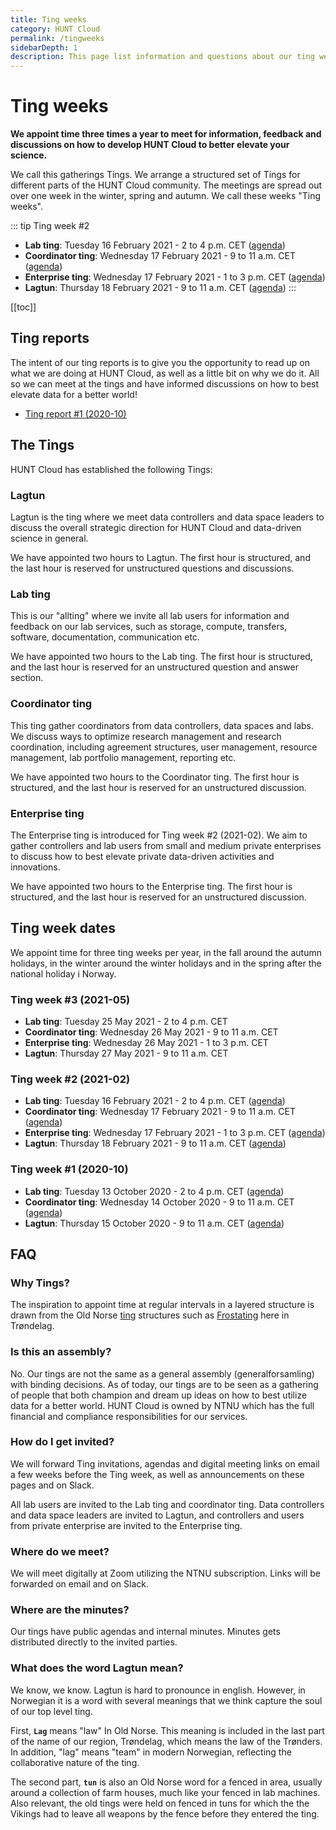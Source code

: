 ```yaml
---
title: Ting weeks
category: HUNT Cloud
permalink: /tingweeks
sidebarDepth: 1
description: This page list information and questions about our ting weeks.
---
```


# Ting weeks

**We appoint time three times a year to meet for information, feedback and discussions on how to develop HUNT Cloud to better elevate your science.**

We call this gatherings Tings. We arrange a structured set of Tings for different parts of the HUNT Cloud community. The meetings are spread out over one week in the winter, spring and autumn. We call these weeks "Ting weeks".


::: tip Ting week #2
- **Lab ting**: Tuesday 16 February 2021 -  2 to 4 p.m. CET ([agenda](https://assets.hdc.ntnu.no/assets/tingweek/hunt-cloud-tingweek2-labting-agenda.pdf))
- **Coordinator ting**: Wednesday 17 February 2021 - 9 to 11 a.m. CET ([agenda](https://assets.hdc.ntnu.no/assets/tingweek/hunt-cloud-tingweek2-coordinatorting-agenda.pdf))
- **Enterprise ting**: Wednesday 17 February 2021 - 1 to 3 p.m. CET ([agenda](https://assets.hdc.ntnu.no/assets/tingweek/hunt-cloud-tingweek2-enterpriseting-agenda.pdf))
- **Lagtun**: Thursday 18 February 2021 - 9 to 11 a.m. CET ([agenda](https://assets.hdc.ntnu.no/assets/tingweek/hunt-cloud-tingweek2-lagtun-agenda.pdf))
::: 



[[toc]]


## Ting reports

The intent of our ting reports is to give you the opportunity to read up on what we are doing at HUNT Cloud, as well as a little bit on why we do it. All so we can meet at the tings and have informed discussions on how to best elevate data for a better world!

- [Ting report #1 (2020-10)](https://assets.hdc.ntnu.no/assets/tingweek/hunt-cloud-tingweek1-report.pdf)





## The Tings

HUNT Cloud has established the following Tings:

### Lagtun

Lagtun is the ting where we meet data controllers and data space leaders to discuss the overall strategic direction for HUNT Cloud and data-driven science in general.

We have appointed two hours to Lagtun. The first hour is structured, and the last hour is reserved for unstructured questions and discussions.

### Lab ting

This is our "allting" where we invite all lab users for information and feedback on our lab services, such as storage, compute, transfers, software, documentation, communication etc.

We have appointed two hours to the Lab ting. The first hour is structured, and the last hour is reserved for an unstructured question and answer section.

### Coordinator ting

This ting gather coordinators from data controllers, data spaces and labs. We discuss ways to optimize research management and research coordination, including agreement structures, user management, resource management, lab portfolio management, reporting etc.

We have appointed two hours to the Coordinator ting. The first hour is structured, and the last hour is reserved for an unstructured discussion.

### Enterprise ting

The Enterprise ting is introduced for Ting week #2 (2021-02). We aim to gather controllers and lab users from small and medium private enterprises to discuss how to best elevate private data-driven activities and innovations.

We have appointed two hours to the Enterprise ting. The first hour is structured, and the last hour is reserved for an unstructured discussion.











## Ting week dates

We appoint time for three ting weeks per year, in the fall around the autumn holidays, in the winter around the winter holidays and in the spring after the national holiday i Norway.


### Ting week #3 (2021-05)

- **Lab ting**: Tuesday 25 May 2021 -  2 to 4 p.m. CET
- **Coordinator ting**: Wednesday 26 May 2021 - 9 to 11 a.m. CET
- **Enterprise ting**: Wednesday 26 May 2021 - 1 to 3 p.m. CET
- **Lagtun**: Thursday 27 May 2021 - 9 to 11 a.m. CET

### Ting week #2 (2021-02)

- **Lab ting**: Tuesday 16 February 2021 -  2 to 4 p.m. CET ([agenda](https://assets.hdc.ntnu.no/assets/tingweek/hunt-cloud-tingweek2-labting-agenda.pdf))
- **Coordinator ting**: Wednesday 17 February 2021 - 9 to 11 a.m. CET ([agenda](https://assets.hdc.ntnu.no/assets/tingweek/hunt-cloud-tingweek2-coordinatorting-agenda.pdf))
- **Enterprise ting**: Wednesday 17 February 2021 - 1 to 3 p.m. CET ([agenda](https://assets.hdc.ntnu.no/assets/tingweek/hunt-cloud-tingweek2-enterpriseting-agenda.pdf))
- **Lagtun**: Thursday 18 February 2021 - 9 to 11 a.m. CET ([agenda](https://assets.hdc.ntnu.no/assets/tingweek/hunt-cloud-tingweek2-lagtun-agenda.pdf))

### Ting week #1 (2020-10)

- **Lab ting**: Tuesday 13 October 2020 - 2 to 4 p.m. CET ([agenda](https://assets.hdc.ntnu.no/assets/tingweek/hunt-cloud-tingweek1-labting-agenda.pdf))
- **Coordinator ting**: Wednesday 14 October 2020 - 9 to 11 a.m. CET ([agenda](https://assets.hdc.ntnu.no/assets/tingweek/hunt-cloud-tingweek1-coordinatorting-agenda.pdf))
- **Lagtun**: Thursday 15 October 2020 - 9 to 11 a.m. CET ([agenda](https://assets.hdc.ntnu.no/assets/tingweek/hunt-cloud-tingweek1-lagtun-agenda.pdf))









## FAQ

### Why Tings? 

The inspiration to appoint time at regular intervals in a layered structure is drawn from the Old Norse [ting](https://en.wikipedia.org/wiki/Thing_(assembly)#Etymology) structures such as [Frostating](https://en.wikipedia.org/wiki/Frostating) here in Trøndelag.

### Is this an assembly? 

No. Our tings are not the same as a general assembly (generalforsamling) with binding decisions. As of today, our tings are to be seen as a gathering of people that both champion and dream up ideas on how to best utilize data for a better world. HUNT Cloud is owned by NTNU which has the full financial and compliance responsibilities for our services.

### How do I get invited? 

We will forward Ting invitations, agendas and digital meeting links on email a few weeks before the Ting week, as well as announcements on these pages and on Slack.

All lab users are invited to the Lab ting and coordinator ting. Data controllers and data space leaders are invited to Lagtun, and controllers and users from private enterprise are invited to the Enterprise ting.

### Where do we meet? 

We will meet digitally at Zoom utilizing the NTNU subscription. Links will be forwarded on email and on Slack.

### Where are the minutes? 

Our tings have public agendas and internal minutes. Minutes gets distributed directly to the invited parties.

### What does the word Lagtun mean? 

We know, we know. Lagtun is hard to pronounce in english. However, in Norwegian it is a word with several meanings that we think capture the soul of our top level ting. 

First, **`Lag`** means "law" In Old Norse. This meaning is included in the last part of the name of our region, Trøndelag, which means the law of the Trønders. In addition, "lag" means "team" in modern Norwegian, reflecting the collaborative nature of the ting. 

The second part, **`tun`** is also an Old Norse word for a fenced in area, usually around a collection of farm houses, much like your fenced in lab machines. Also relevant, the old tings were held on fenced in tuns for which the the Vikings had to leave all weapons by the fence before they entered the ting.







